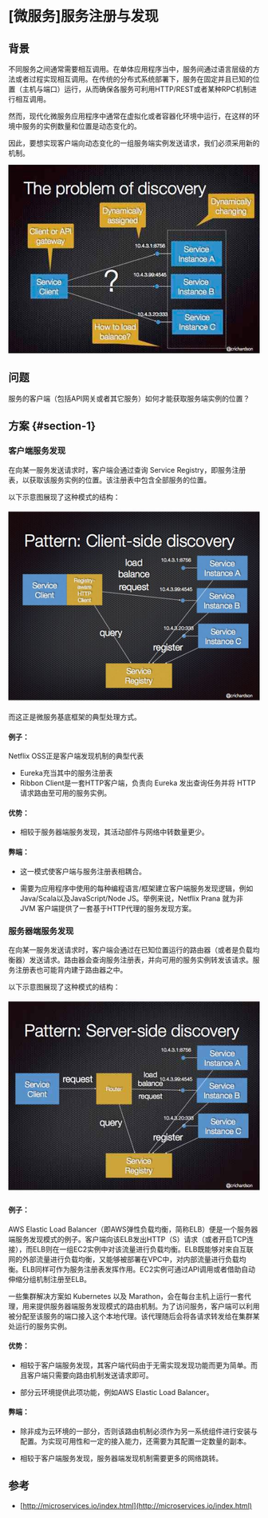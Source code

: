 # \[微服务\]服务注册与发现

## 背景

不同服务之间通常需要相互调用。在单体应用程序当中，服务间通过语言层级的方法或者过程实现相互调用。在传统的分布式系统部署下，服务在固定并且已知的位置（主机与端口）运行，从而确保各服务可利用HTTP/REST或者某种RPC机制进行相互调用。

然而，现代化微服务应用程序中通常在虚拟化或者容器化环境中运行，在这样的环境中服务的实例数量和位置是动态变化的。

因此，要想实现客户端向动态变化的一组服务端实例发送请求，我们必须采用新的机制。

![](/assets/doc_imgs/服务注册与发现.jpg)

## 问题

服务的客户端（包括API网关或者其它服务）如何才能获取服务端实例的位置？

## 方案 {#section-1}

### 客户端服务发现

在向某一服务发送请求时，客户端会通过查询 Service Registry，即服务注册表，以获取该服务实例的位置。该注册表中包含全部服务的位置。

以下示意图展现了这种模式的结构：

![](/assets/doc_imgs/client-side-discovery.jpg)

而这正是微服务基底框架的典型处理方式。

#### 例子：

Netflix OSS正是客户端发现机制的典型代表

* Eureka充当其中的服务注册表
* Ribbon Client是一套HTTP客户端，负责向 Eureka 发出查询任务并将 HTTP 请求路由至可用的服务实例。

#### 优势：

* 相较于服务器端服务发现，其活动部件与网络中转数量更少。

#### 弊端：

* 这一模式使客户端与服务注册表相耦合。

* 需要为应用程序中使用的每种编程语言/框架建立客户端服务发现逻辑，例如Java/Scala以及JavaScript/Node JS。举例来说，Netflix Prana 就为非 JVM 客户端提供了一套基于HTTP代理的服务发现方案。

### 服务器端服务发现

在向某一服务发送请求时，客户端会通过在已知位置运行的路由器（或者是负载均衡器）发送请求。路由器会查询服务注册表，并向可用的服务实例转发该请求。服务注册表也可能背内建于路由器之中。

以下示意图展现了这种模式的结构：

![](/assets/doc_imgs/server-side-discovery.jpg)

#### 例子：

AWS Elastic Load Balancer（即AWS弹性负载均衡，简称ELB）便是一个服务器端服务发现模式的例子。客户端向该ELB发出HTTP（S）请求（或者开启TCP连接），而ELB则在一组EC2实例中对该流量进行负载均衡。ELB既能够对来自互联网的外部流量进行负载均衡，又能够被部署在VPC中，对内部流量进行负载均衡。ELB同样可作为服务注册表发挥作用。EC2实例可通过API调用或者借助自动伸缩分组机制注册至ELB。

一些集群解决方案如 Kubernetes 以及 Marathon，会在每台主机上运行一套代理，用来提供服务器端服务发现模式的路由机制。为了访问服务，客户端可以利用被分配至该服务的端口接入这个本地代理。该代理随后会将各请求转发给在集群某处运行的服务实例。

#### 优势：

* 相较于客户端服务发现，其客户端代码由于无需实现发现功能而更为简单。而且客户端只需要向路由机制发送请求即可。

* 部分云环境提供此项功能，例如AWS Elastic Load Balancer。

#### 弊端：

* 除非成为云环境的一部分，否则该路由机制必须作为另一系统组件进行安装与配置。为实现可用性和一定的接入能力，还需要为其配置一定数量的副本。

* 相较于客户端服务发现，服务器端发现机制需要更多的网络跳转。

## 参考

* [http://microservices.io/index.html](http://microservices.io/index.html)




